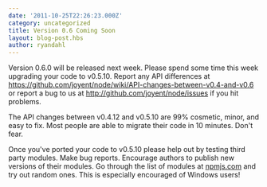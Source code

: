 ```yaml
---
date: '2011-10-25T22:26:23.000Z'
category: uncategorized
title: Version 0.6 Coming Soon
layout: blog-post.hbs
author: ryandahl
---
```


Version 0.6.0 will be released next week. Please spend some time this week upgrading your code to v0.5.10. Report any API differences at <https://github.com/joyent/node/wiki/API-changes-between-v0.4-and-v0.6> or report a bug to us at <http://github.com/joyent/node/issues> if you hit problems.

The API changes between v0.4.12 and v0.5.10 are 99% cosmetic, minor, and easy to fix. Most people are able to migrate their code in 10 minutes. Don't fear.

Once you've ported your code to v0.5.10 please help out by testing third party modules. Make bug reports. Encourage authors to publish new versions of their modules. Go through the list of modules at [npmjs.com](https://npmjs.com/) and try out random ones. This is especially encouraged of Windows users!
